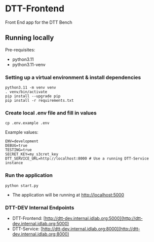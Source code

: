 # DTT-Frontend

Front End app for the DTT Bench

## Running locally
Pre-requisites:
- python3.11
- python3.11-venv

### Setting up a virtual environment & install dependencies
```
python3.11 -m venv venv
. venv/bin/activate
pip install --upgrade pip
pip install -r requirements.txt

```

### Create local .env file and fill in values
```cp .env.example .env```

Example values:
```
ENV=development
DEBUG=true
TESTING=true
SECRET_KEY=my_s3cret_key
DTT_SERVICE_URL=http://localhost:8000 # Use a running DTT-Service instance
```

### Run the application
```python start.py```

- The application will be running at [http://localhost:5000](http://localhost:5000)

### DTT-DEV Internal Endpoints
- DTT-Frontend: [http://dtt-dev.internal.idlab.org:5000](http://dtt-dev.internal.idlab.org:5000)
- DTT-Service: [http://dtt-dev.internal.idlab.org:8000](http://dtt-dev.internal.idlab.org:8000)
